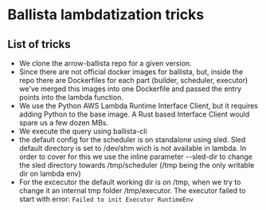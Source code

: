 # Ballista lambdatization tricks

## List of tricks

- We clone the arrow-ballista repo for a given version.
- Since there are not official docker images for ballista, but, inside the repo
  there are Dockerfiles for each part (builder, scheduler, executor) we've merged
  this images into one Dockerfile and passed the entry points into the lambda
  function.
- We use the Python AWS Lambda Runtime Interface Client, but it requires adding
  Python to the base image. A Rust based Interface Client would spare us a few
  dozen MBs.
- We execute the query using ballista-cli
- the default config for the scheduler is on standalone using sled. Sled default
  directory is set to /dev/shm wich is not available in lambda. In order to cover
  for this we use the inline parameter --sled-dir to change the sled directory
  towards /tmp/scheduler (/tmp being the only writable dir on lambda env)
- For the excecutor the default working dir is on /tmp, when we try to change it
  an internal tmp folder /tmp/executor. The executor failed to start with error:
  `Failed to init Executor RuntimeEnv`
